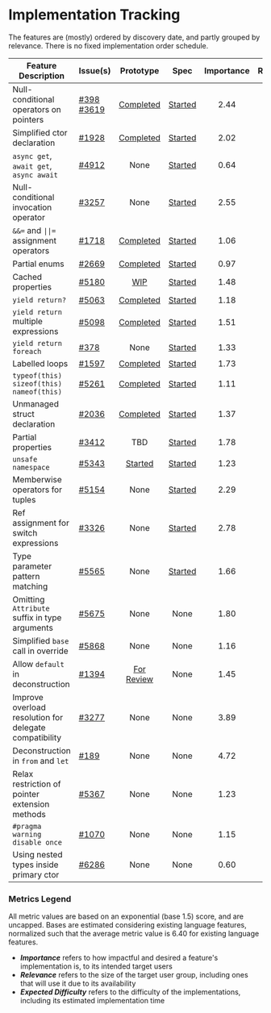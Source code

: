 # Implementation Tracking

The features are (mostly) ordered by discovery date, and partly grouped by relevance. There is no fixed implementation order schedule.

| Feature Description | Issue(s) | Prototype | Spec | Importance | Relevance | Expected Difficulty |
|---------------------|----------|:---------:|:----:|:----------:|:---------:|:-------------------:|
| Null-conditional operators on pointers | [#398](https://github.com/dotnet/csharplang/issues/398)<br/>[#3619](https://github.com/dotnet/csharplang/issues/3619) | [Completed](https://github.com/AlFasGD/roslyn/tree/conditional-access-pointers) | [Started](https://github.com/AlFasGD/csharplang/blob/conditional-access-pointers-spec/proposals/pointer-conditional-member-access.md) | 2.44 | 2.67 | 2.80 |
| Simplified ctor declaration | [#1928](https://github.com/dotnet/csharplang/discussions/1928) | [Completed](https://github.com/AlFasGD/roslyn/tree/features/simpler-ctor) | [Started](https://github.com/AlFasGD/csharplang/blob/simpler-ctor-spec/proposals/simpler-constructor-declarations.md) | 2.02 | 10.78 | 1.15 |
| `async get`, `await get`, `async await` | [#4912](https://github.com/dotnet/csharplang/discussions/4912) | None | [Started](https://github.com/AlFasGD/csharplang/blob/async-syntax-improvements/proposals/async-syntax-improvements.md) | 0.64 | 1.17 | 5.32 |
| Null-conditional invocation operator | [#3257](https://github.com/dotnet/csharplang/issues/3257) | None | [Started](https://github.com/AlFasGD/csharplang/blob/null-conditional-invocation/proposals/null-conditional-invocation.md) | 2.55 | 8.30 | 1.85 (4.98) |
| `&&=` and `\|\|=` assignment operators | [#1718](https://github.com/dotnet/csharplang/issues/1718) | [Completed](https://github.com/AlFasGD/roslyn/tree/features/compound-logical-operators) | [Started](https://github.com/AlFasGD/csharplang/blob/short-circ-logical-assignment-ops/proposals/short-circuit-logical-assignment-operators.md) | 1.06 | 3.76 | 1.27 |
| Partial enums | [#2669](https://github.com/dotnet/csharplang/discussions/2669) | [Completed](https://github.com/AlFasGD/roslyn/tree/features/partial-enums) | [Started](https://github.com/AlFasGD/csharplang/blob/partial-enums-spec/proposals/partial-enums.md) | 0.97 | 0.12 | 1.65 |
| Cached properties | [#5180](https://github.com/dotnet/csharplang/discussions/5180) | [WIP](https://github.com/AlFasGD/roslyn/tree/features/cached-properties) | [Started](https://github.com/AlFasGD/csharplang/blob/init-get-property-accessor/proposals/cached-properties.md) | 1.48 | 3.38 | 2.14 |
| `yield return?` | [#5063](https://github.com/dotnet/csharplang/discussions/5063) | [Completed](https://github.com/AlFasGD/roslyn/tree/conditional-yield-return) | [Started](https://github.com/AlFasGD/csharplang/blob/conditional-yield-return-spec/proposals/null-conditional-yield-return.md) | 1.18 | 2.40 | 1.56 |
| `yield return` multiple expressions | [#5098](https://github.com/dotnet/csharplang/discussions/5098) | [Completed](https://github.com/AlFasGD/roslyn/tree/features/yield-return-arglist) | [Started](https://github.com/AlFasGD/csharplang/blob/yield-return-exprlist/proposals/yield-return-expression-list.md) | 1.51 | 1.75 | 1.42 |
| `yield return foreach` | [#378](https://github.com/dotnet/csharplang/discussions/378) | None | [Started](https://github.com/AlFasGD/csharplang/blob/yield-return-foreach/proposals/yield-return-foreach.md) | 1.33 | 2.54 | 1.71 |
| Labelled loops | [#1597](https://github.com/dotnet/csharplang/issues/1597) | [Completed](https://github.com/AlFasGD/roslyn/tree/features/labelled-loops) | [Started](https://github.com/AlFasGD/csharplang/blob/labelled-loops/proposals/labelled-loops.md) | 1.73 | 2.28 | 1.97 |
| `typeof(this)`<br/>`sizeof(this)`<br/>`nameof(this)` | [#5261](https://github.com/dotnet/csharplang/discussions/5261) | [Completed](https://github.com/AlFasGD/roslyn/tree/features/this-type-operator-argument) | [Started](https://github.com/AlFasGD/csharplang/blob/this-type-operator-arguments/proposals/this-type-operator-arguments.md) | 1.11 | 3.65 | 1.50 |
| Unmanaged struct declaration | [#2036](https://github.com/dotnet/csharplang/discussions/2036) | [Completed](https://github.com/AlFasGD/roslyn/tree/features/unmanaged-struct-declarations) | [Started](https://github.com/AlFasGD/csharplang/blob/unmanaged-struct-declarations/proposals/unmanaged-struct-declarations.md) | 1.37 | 1.54 | 1.78 |
| Partial properties | [#3412](https://github.com/dotnet/csharplang/discussions/3412) | TBD | [Started](https://github.com/AlFasGD/csharplang/blob/parial-properties/proposals/partial-properties.md) | 1.78 | 0.56 | 2.02 |
| `unsafe namespace` | [#5343](https://github.com/dotnet/csharplang/discussions/5343) | [Started](https://github.com/AlFasGD/roslyn/tree/features/unsafe-namespace) | [Started](https://github.com/AlFasGD/csharplang/blob/unsafe-namespace/proposals/unsafe-namespace.md) | 1.23 | 2.89 | 0.84 |
| Memberwise operators for tuples | [#5154](https://github.com/dotnet/csharplang/discussions/5154) | None | [Started](https://github.com/AlFasGD/csharplang/blob/memberwise-tuple-operators/proposals/memberwise-tuple-operators.md) | 2.29 | 4.16 | 1.90 |
| Ref assignment for switch expressions | [#3326](https://github.com/dotnet/csharplang/issues/3326) | None | [Started](https://github.com/AlFasGD/csharplang/blob/ref-assignment-switch-expressions/proposals/ref-assignment-switch-expressions.md) | 2.78 | 5.31 | 1.63 |
| Type parameter pattern matching | [#5565](https://github.com/dotnet/csharplang/discussions/5565) | None | [Started](https://github.com/AlFasGD/csharplang/blob/type-parameter-pattern-matching/proposals/type-param-pattern-matching.md) | 1.66 | 4.95 | 3.51 |
| Omitting `Attribute` suffix in type arguments | [#5675](https://github.com/dotnet/csharplang/discussions/5675) | None | None | 1.80 | 2.34 | 1.02 |
| Simplified `base` call in override | [#5868](https://github.com/dotnet/csharplang/discussions/5868) | None | None | 1.16 | 3.65 | 1.74 |
| Allow `default` in deconstruction | [#1394](https://github.com/dotnet/csharplang/issues/1394) | [For Review](https://github.com/dotnet/roslyn/pull/62896) | None | 1.45 | 2.07 | 1.67 |
| Improve overload resolution for delegate compatibility | [#3277](https://github.com/dotnet/csharplang/issues/3277) | None | None | 3.89 | 4.61 | 1.79 |
| Deconstruction in `from` and `let` | [#189](https://github.com/dotnet/csharplang/issues/189) | None | None | 4.72 | 4.36 | 1.53 |
| Relax restriction of pointer extension methods | [#5367](https://github.com/dotnet/csharplang/discussions/5367) | None | None | 1.23 | 1.07 | 2.28 |
| `#pragma warning disable once` | [#1070](https://github.com/dotnet/csharplang/discussions/1070) | None | None | 1.15 | 2.46 | 0.94 |
| Using nested types inside primary ctor | [#6286](https://github.com/dotnet/csharplang/discussions/6286) | None | None | 0.60 | 1.32 | 0.88 |

### Metrics Legend
All metric values are based on an exponential (base 1.5) score, and are uncapped. Bases are estimated considering existing language features, normalized such that the average metric value is 6.40 for existing language features.

- ***Importance*** refers to how impactful and desired a feature's implementation is, to its intended target users
- ***Relevance*** refers to the size of the target user group, including ones that will use it due to its availability
- ***Expected Difficulty*** refers to the difficulty of the implementations, including its estimated implementation time
